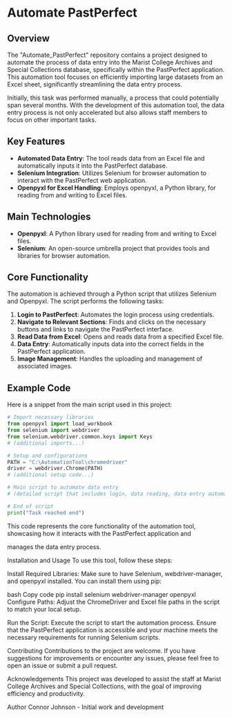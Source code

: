 # Automate PastPerfect

## Overview

The "Automate_PastPerfect" repository contains a project designed to automate the process of data entry into the Marist College Archives and Special Collections database, specifically within the PastPerfect application. This automation tool focuses on efficiently importing large datasets from an Excel sheet, significantly streamlining the data entry process.

Initially, this task was performed manually, a process that could potentially span several months. With the development of this automation tool, the data entry process is not only accelerated but also allows staff members to focus on other important tasks.

## Key Features

- **Automated Data Entry**: The tool reads data from an Excel file and automatically inputs it into the PastPerfect database.
- **Selenium Integration**: Utilizes Selenium for browser automation to interact with the PastPerfect web application.
- **Openpyxl for Excel Handling**: Employs openpyxl, a Python library, for reading from and writing to Excel files.

## Main Technologies

- **Openpyxl**: A Python library used for reading from and writing to Excel files.
- **Selenium**: An open-source umbrella project that provides tools and libraries for browser automation.

## Core Functionality

The automation is achieved through a Python script that utilizes Selenium and Openpyxl. The script performs the following tasks:

1. **Login to PastPerfect**: Automates the login process using credentials.
2. **Navigate to Relevant Sections**: Finds and clicks on the necessary buttons and links to navigate the PastPerfect interface.
3. **Read Data from Excel**: Opens and reads data from a specified Excel file.
4. **Data Entry**: Automatically inputs data into the correct fields in the PastPerfect application.
5. **Image Management**: Handles the uploading and management of associated images.

## Example Code

Here is a snippet from the main script used in this project:

```python
# Import necessary libraries
from openpyxl import load_workbook
from selenium import webdriver
from selenium.webdriver.common.keys import Keys
# (additional imports...)

# Setup and configurations
PATH = "C:\AutomationTool\chromedriver"
driver = webdriver.Chrome(PATH)
# (additional setup code...)

# Main script to automate data entry
# (detailed script that includes login, data reading, data entry automation...)

# End of script
print("Task reached end")
```
This code represents the core functionality of the automation tool, showcasing how it interacts with the PastPerfect application and

manages the data entry process.

Installation and Usage
To use this tool, follow these steps:

Install Required Libraries: Make sure to have Selenium, webdriver-manager, and openpyxl installed. You can install them using pip:

bash
Copy code
pip install selenium webdriver-manager openpyxl
Configure Paths: Adjust the ChromeDriver and Excel file paths in the script to match your local setup.

Run the Script: Execute the script to start the automation process. Ensure that the PastPerfect application is accessible and your machine meets the necessary requirements for running Selenium scripts.

Contributing
Contributions to the project are welcome. If you have suggestions for improvements or encounter any issues, please feel free to open an issue or submit a pull request.

Acknowledgements
This project was developed to assist the staff at Marist College Archives and Special Collections, with the goal of improving efficiency and productivity.

Author
Connor Johnson - Initial work and development
